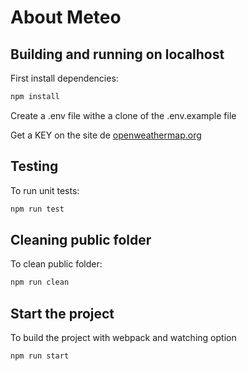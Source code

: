# About Meteo

## Building and running on localhost

First install dependencies:

```sh
npm install
```

Create a .env file withe a clone of the .env.example file

Get a KEY on the site de [openweathermap.org](https://openweathermap.org)

## Testing

To run unit tests:

```sh
npm run test
```

## Cleaning public folder

To clean public folder:

```sh
npm run clean
```

## Start the project

To build the project with webpack and watching option

```sh
npm run start
```
